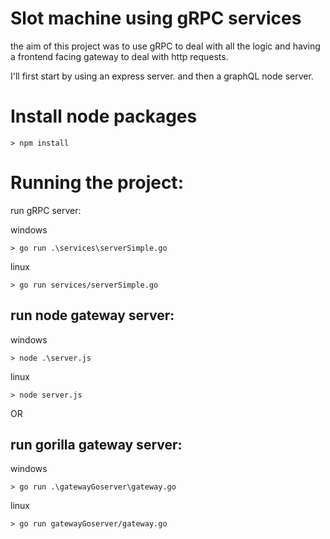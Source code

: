 # Slot machine using gRPC services

the aim of this project was to use gRPC to deal with all the logic and having a frontend facing gateway to deal with http requests.

I'll first start by using an express server. and then a graphQL node server.

# Install node packages

    > npm install 

# Running the project:
run gRPC server:

windows

    > go run .\services\serverSimple.go 

linux

    > go run services/serverSimple.go 

## run node gateway server:
windows

    > node .\server.js 

linux

    > node server.js 


OR 

## run gorilla gateway server:

windows

    > go run .\gatewayGoserver\gateway.go
    
linux

    > go run gatewayGoserver/gateway.go